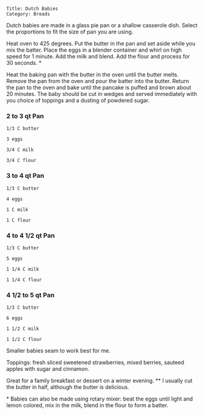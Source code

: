 ~~~ recipe-info
Title: Dutch Babies
Category: Breads
~~~

Dutch babies are made in a glass pie pan or a shallow casserole dish. Select the proportions to fit
the size of pan you are using.

Heat oven to 425 degrees. Put the butter in the pan and set aside while you mix the batter. Place
the eggs in a blender container and whirl on high speed for 1 minute. Add the milk and blend. Add
the flour and process for 30 seconds. \*

Heat the baking pan with the butter in the oven until the butter melts. Remove the pan from the oven
and pour the batter into the butter. Return the pan to the oven and bake until the pancake is puffed
and brown about 20 minutes. The baby should be cut in wedges and served immediately with you choice
of toppings and a dusting of powdered sugar.


### 2 to 3 qt Pan

~~~ recipe-ingredients
1/3 C butter

3 eggs

3/4 C milk

3/4 C flour
~~~


### 3 to 4 qt Pan

~~~ recipe-ingredients
1/3 C butter

4 eggs

1 C milk

1 C flour
~~~


### 4 to 4 1/2 qt Pan

~~~ recipe-ingredients
1/3 C butter

5 eggs

1 1/4 C milk

1 1/4 C flour
~~~


### 4 1/2 to 5 qt Pan

~~~ recipe-ingredients
1/3 C butter

6 eggs

1 1/2 C milk

1 1/2 C flour
~~~

Smaller babies seam to work best for me.

Toppings: fresh sliced sweetened strawberries, mixed berries, sauteed apples with sugar and
cinnamon.

Great for a family breakfast or dessert on a winter evening. \** I usually cut the butter in half,
although the butter is delicious.

\* Babies can also be made using rotary mixer: beat the eggs until light and lemon colored, mix in
the milk, blend in the flour to form a batter.
